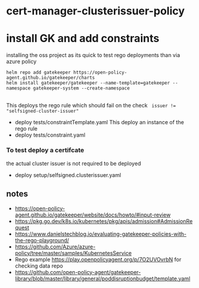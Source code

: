 # cert-manager-clusterissuer-policy


# install  GK  and add constraints  

 installing the oss project as its quick to test rego deployments than via azure policy 
 ```
 helm repo add gatekeeper https://open-policy-agent.github.io/gatekeeper/charts
 helm install gatekeeper/gatekeeper --name-template=gatekeeper --namespace gatekeeper-system --create-namespace
```
##  
This deploys the rego rule which should fail on the check ` issuer != "selfsigned-cluster-issuer"`
* deploy tests/constraintTemplate.yaml 
This deploy an instance of the rego rule 
* deploy tests/constraint.yaml 

### To test deploy a certifcate 
the actual cluster issuer is not required to be deployed 
* deploy setup/selfsigned.clusterissuer.yaml

## notes 
* https://open-policy-agent.github.io/gatekeeper/website/docs/howto/#input-review
* https://pkg.go.dev/k8s.io/kubernetes/pkg/apis/admission#AdmissionRequest
* https://www.danielstechblog.io/evaluating-gatekeeper-policies-with-the-rego-playground/
* https://github.com/Azure/azure-policy/tree/master/samples/KubernetesService
* Rego example https://play.openpolicyagent.org/p/7O2UVOvrbN for checking data repo
* https://github.com/open-policy-agent/gatekeeper-library/blob/master/library/general/poddisruptionbudget/template.yaml